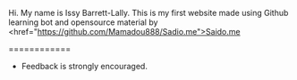 Hi. My name is Issy Barrett-Lally.
This is my first website made using Github learning bot and opensource material by <a><href="https://github.com/Mamadou888/Sadio.me">Saido.me </a>

============

- Feedback is strongly encouraged.

